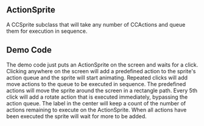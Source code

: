 ActionSprite
------------
A CCSprite subclass that will take any number of CCActions and queue them for execution in sequence.

Demo Code
---------
The demo code just puts an ActionSprite on the screen and waits for a click. Clicking anywhere on the screen will add a predefined action to the sprite's action queue and the sprite will start animating. Repeated clicks will add move actions to the queue to be executed in sequence. The predefined actions will move the sprite around the screen in a rectangle path. Every 5th click will add a rotate action that is executed immediately, bypassing the action queue. The label in the center will keep a count of the number of actions remaining to execute on the ActionSprite. When all actions have been executed the sprite will wait for more to be added.